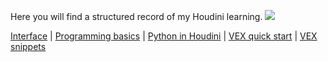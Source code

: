 Here you will find a structured record of my Houdini learning. 
[![](https://lh3.googleusercontent.com/_uwk-BJkPxgpLh-w42sZaDIcplvuEc_PvEKWfsNmMXgkMgVbmMp0TgH2HYVOf3t3mbR0lONsvu8mdKCYWJ_pKkw4NE8T5ayV86sFw4cFusqvjC7aXET-ga6zY0UDPTgOO70j_yrIs4iULjV0hOyHXLm98uimYKYSHiIfZ49FzXUn3zpieTqSCADD9rdNzxrJYAPvx4OL_CYEeA9_uNewR0zxQ71JJYsSV_vdRh9WQyKlN8ceHLPqkBgPWkI2ujZLRa2uHBu2L6kkDJ65InxgEbRBIQa2E5KN-6eUsIxppNtyUX7txLkZqDJo5AoMmU2YjJw_Jg1d2VOSggh8FjpT8JT8aV26-1SLyFvdUMxdlqYrR7wJCYZv79k2IcPFRLxnFeWavjEU7u-TGhtUP_7DZmdsOtYyfj62dZyE3lQEqgXe9Jn8ReRCfPcibofqQDZ6XQfW6TyteAN1HRsw2dYnRtg6H9JM1XYblFDbh9th7-CTvwFVgtOU9GudwiPKGS1IKpyKT4Yn-cNr48N7l1gZIVr-cqfwWtVBDqlAqk7Nr4G9OLTPrf02As0-qGTCH4MUtSu4z4ARwLI6ed9s5eGR2PDOESjmfdZmek-uFWk=w1920-h900-no)](https://lh3.googleusercontent.com/_uwk-BJkPxgpLh-w42sZaDIcplvuEc_PvEKWfsNmMXgkMgVbmMp0TgH2HYVOf3t3mbR0lONsvu8mdKCYWJ_pKkw4NE8T5ayV86sFw4cFusqvjC7aXET-ga6zY0UDPTgOO70j_yrIs4iULjV0hOyHXLm98uimYKYSHiIfZ49FzXUn3zpieTqSCADD9rdNzxrJYAPvx4OL_CYEeA9_uNewR0zxQ71JJYsSV_vdRh9WQyKlN8ceHLPqkBgPWkI2ujZLRa2uHBu2L6kkDJ65InxgEbRBIQa2E5KN-6eUsIxppNtyUX7txLkZqDJo5AoMmU2YjJw_Jg1d2VOSggh8FjpT8JT8aV26-1SLyFvdUMxdlqYrR7wJCYZv79k2IcPFRLxnFeWavjEU7u-TGhtUP_7DZmdsOtYyfj62dZyE3lQEqgXe9Jn8ReRCfPcibofqQDZ6XQfW6TyteAN1HRsw2dYnRtg6H9JM1XYblFDbh9th7-CTvwFVgtOU9GudwiPKGS1IKpyKT4Yn-cNr48N7l1gZIVr-cqfwWtVBDqlAqk7Nr4G9OLTPrf02As0-qGTCH4MUtSu4z4ARwLI6ed9s5eGR2PDOESjmfdZmek-uFWk=w1920-h900-no)

[Interface](interface) | [Programming basics](programming-basics) | [Python in Houdini](python) | [VEX quick start](vex-quick-start) | [VEX snippets](vex-snippets)